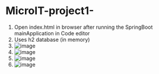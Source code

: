 # MicroIT-project1-

1. Open index.html in browser after running the SpringBoot mainApplication in Code editor
2. Uses h2 database (in memory)
3. ![image](https://github.com/user-attachments/assets/41d940f1-d979-4391-a972-8e19a4dbfb31)
4. ![image](https://github.com/user-attachments/assets/17a14206-2fbf-440e-9060-ddd160bcda03)
5. ![image](https://github.com/user-attachments/assets/5d7d7ba4-f6fe-4ebd-b878-16e21686969a)
6. ![image](https://github.com/user-attachments/assets/c9e7ecea-d4af-4541-bab7-8ca61eb5cbc0)


